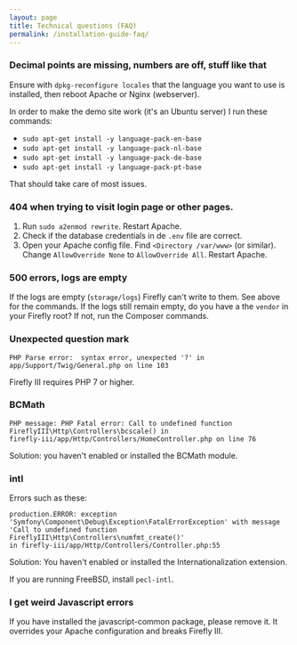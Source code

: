 ```yaml
---
layout: page
title: Technical questions (FAQ)
permalink: /installation-guide-faq/
---
```


### Decimal points are missing, numbers are off, stuff like that

Ensure with `dpkg-reconfigure locales` that the language you want to use is installed, then reboot Apache or Nginx (webserver).

In order to make the demo site work (it's an Ubuntu server) I run these commands:

* `sudo apt-get install -y language-pack-en-base`
* `sudo apt-get install -y language-pack-nl-base`
* `sudo apt-get install -y language-pack-de-base`
* `sudo apt-get install -y language-pack-pt-base`

That should take care of most issues.

### 404 when trying to visit login page or other pages.

1. Run `sudo a2enmod rewrite`. Restart Apache.
2. Check if the database credentials in de `.env` file are correct.
3. Open your Apache config file. Find `<Directory /var/www>` (or similar). Change `AllowOverride None` to `AllowOverride All`. Restart Apache.

### 500 errors, logs are empty

If the logs are empty (``storage/logs``) Firefly can't write to them. See above for the commands. If the logs still remain empty, do you have a the ``vendor`` in your Firefly root? If not, run the Composer commands.

### Unexpected question mark

```
PHP Parse error:  syntax error, unexpected '?' in 
app/Support/Twig/General.php on line 103
```

Firefly III requires PHP 7 or higher.

### BCMath

```
PHP message: PHP Fatal error: Call to undefined function 
FireflyIII\Http\Controllers\bcscale() in
firefly-iii/app/Http/Controllers/HomeController.php on line 76
```

Solution: you haven't enabled or installed the BCMath module.

### intl

Errors such as these:

```
production.ERROR: exception 
'Symfony\Component\Debug\Exception\FatalErrorException' with message
'Call to undefined function FireflyIII\Http\Controllers\numfmt_create()'
in firefly-iii/app/Http/Controllers/Controller.php:55
```

Solution: You haven't enabled or installed the Internationalization extension.

If you are running FreeBSD, install ``pecl-intl``.

### I get weird Javascript errors

If you have installed the javascript-common package, please remove it. It overrides your Apache configuration and breaks Firefly III.

